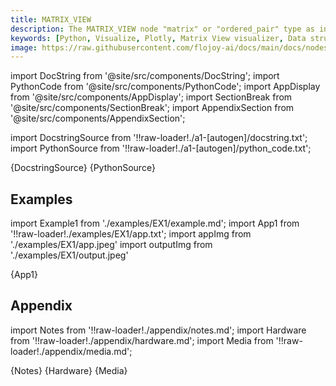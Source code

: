 ```yaml
---
title: MATRIX_VIEW
description: The MATRIX_VIEW node "matrix" or "ordered_pair" type as input type and displays its visualization using plotly table in matrix format.
keywords: [Python, Visualize, Plotly, Matrix View visualizer, Data structure visualization, Matrix representation tools, Flojoy visualization nodes, Matrix View examples, Matrix data visualization, Visualizing data matrices, Data structure illustration, Matrix visualization techniques, Data matrix exploration]
image: https://raw.githubusercontent.com/flojoy-ai/docs/main/docs/nodes/VISUALIZERS/DATA_STRUCTURE/MATRIX_VIEW/examples/EX1/output.jpeg
---
```


[//]: # (Custom component imports)

import DocString from '@site/src/components/DocString';
import PythonCode from '@site/src/components/PythonCode';
import AppDisplay from '@site/src/components/AppDisplay';
import SectionBreak from '@site/src/components/SectionBreak';
import AppendixSection from '@site/src/components/AppendixSection';

[//]: # (Docstring)

import DocstringSource from '!!raw-loader!./a1-[autogen]/docstring.txt';
import PythonSource from '!!raw-loader!./a1-[autogen]/python_code.txt';

<DocString>{DocstringSource}</DocString>
<PythonCode GLink='VISUALIZERS/DATA_STRUCTURE/MATRIX_VIEW/MATRIX_VIEW.py'>{PythonSource}</PythonCode>

<SectionBreak />

[//]: # (Examples)

## Examples

import Example1 from './examples/EX1/example.md';
import App1 from '!!raw-loader!./examples/EX1/app.txt';
import appImg from './examples/EX1/app.jpeg'
import outputImg from './examples/EX1/output.jpeg'

<AppDisplay 
    nodeLabel='MATRIX_VIEW'
    appImg={appImg}
    outputImg={outputImg}
    >
    {App1}
</AppDisplay>

<Example1 />

<SectionBreak />

[//]: # (Appendix)

## Appendix

import Notes from '!!raw-loader!./appendix/notes.md';
import Hardware from '!!raw-loader!./appendix/hardware.md';
import Media from '!!raw-loader!./appendix/media.md';

<AppendixSection index={0} folderPath='nodes/VISUALIZERS/DATA_STRUCTURE/MATRIX_VIEW/appendix/'>{Notes}</AppendixSection>
<AppendixSection index={1} folderPath='nodes/VISUALIZERS/DATA_STRUCTURE/MATRIX_VIEW/appendix/'>{Hardware}</AppendixSection>
<AppendixSection index={2} folderPath='nodes/VISUALIZERS/DATA_STRUCTURE/MATRIX_VIEW/appendix/'>{Media}</AppendixSection>